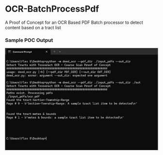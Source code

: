 # OCR-BatchProcessPdf
A Proof of Concept for an OCR Based PDF Batch processor to detect content based on a tract list
### Sample POC Output 
![ocr output](https://github.com/jeffrey990macharia0/OCR-BatchProcessPdf/blob/main/ocr%20output.png)

